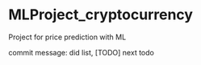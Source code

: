 # MLProject_cryptocurrency
Project for price prediction with ML

commit message: did list, [TODO] next todo 
